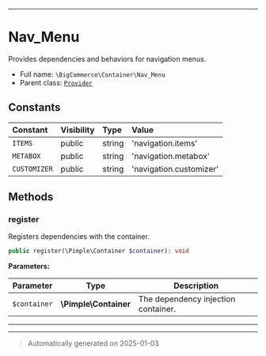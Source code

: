 ***

# Nav_Menu

Provides dependencies and behaviors for navigation menus.



* Full name: `\BigCommerce\Container\Nav_Menu`
* Parent class: [`Provider`](./classes/BigCommerce/Container/Provider.md)


## Constants

| Constant | Visibility | Type | Value |
|:---------|:-----------|:-----|:------|
|`ITEMS`|public|string|&#039;navigation.items&#039;|
|`METABOX`|public|string|&#039;navigation.metabox&#039;|
|`CUSTOMIZER`|public|string|&#039;navigation.customizer&#039;|


## Methods


### register

Registers dependencies with the container.

```php
public register(\Pimple\Container $container): void
```








**Parameters:**

| Parameter | Type | Description |
|-----------|------|-------------|
| `$container` | **\Pimple\Container** | The dependency injection container. |





***


***
> Automatically generated on 2025-01-03
